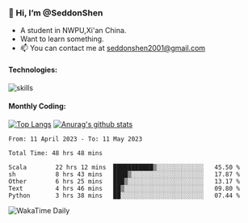 ### 👋 Hi, I’m @SeddonShen
- A student in NWPU,Xi'an China.
- Want to learn something.
- 📫 You can contact me at seddonshen2001@gmail.com

#### Technologies:

![skills](https://skillicons.dev/icons?i=scala,js,html,css,bootstrap,jquery,c,cpp,cloudflare,django,docker,flask,git,github,githubactions,linux,latex,mysql,nodejs,ps,php,pr,py,raspberrypi,redis,unreal,v,vscode,vue,bash)

#### Monthly Coding:
[![Top Langs](https://github-readme-stats.vercel.app/api/top-langs?username=seddonshen&show_icons=true&locale=en&layout=compact&hide=html&langs_count=8)](https://github.com/SeddonShen/)
[![Anurag's github stats](https://github-readme-stats.vercel.app/api?username=SeddonShen&count_private=true&show_icons=true)](https://github.com/anuraghazra/github-readme-stats)
<!--START_SECTION:waka-->

```text
From: 11 April 2023 - To: 11 May 2023

Total Time: 48 hrs 48 mins

Scala        22 hrs 12 mins  ███████████▒░░░░░░░░░░░░░   45.50 %
sh           8 hrs 43 mins   ████▒░░░░░░░░░░░░░░░░░░░░   17.87 %
Other        6 hrs 25 mins   ███▒░░░░░░░░░░░░░░░░░░░░░   13.17 %
Text         4 hrs 46 mins   ██▒░░░░░░░░░░░░░░░░░░░░░░   09.80 %
Python       3 hrs 38 mins   ██░░░░░░░░░░░░░░░░░░░░░░░   07.44 %
```

<!--END_SECTION:waka-->

![WakaTime Daily](https://wakatime.com/share/@seddon2001/61a7e342-5f12-4fea-bf92-1fac161e97d6.svg)
<!---
SeddonShen/SeddonShen is a ✨ special ✨ repository because its `README.md` (this file) appears on your GitHub profile.
You can click the Preview link to take a look at your changes.
--->
